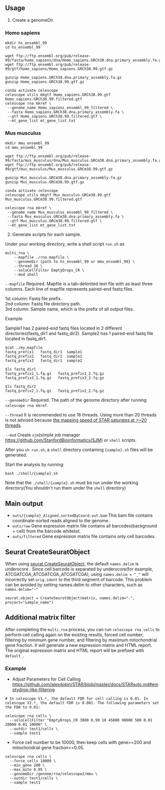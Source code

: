 ## Usage
1. Create a genomeDir.

### Homo sapiens

```
mkdir hs_ensembl_99
cd hs_ensembl_99

wget ftp://ftp.ensembl.org/pub/release-99/fasta/homo_sapiens/dna/Homo_sapiens.GRCh38.dna.primary_assembly.fa.gz
wget ftp://ftp.ensembl.org/pub/release-99/gtf/homo_sapiens/Homo_sapiens.GRCh38.99.gtf.gz

gunzip Homo_sapiens.GRCh38.dna.primary_assembly.fa.gz
gunzip Homo_sapiens.GRCh38.99.gtf.gz

conda activate celescope
celescope utils mkgtf Homo_sapiens.GRCh38.99.gtf Homo_sapiens.GRCh38.99.filtered.gtf
celescope rna mkref \
 --genome_name Homo_sapiens_ensembl_99_filtered \
 --fasta Homo_sapiens.GRCh38.dna.primary_assembly.fa \
 --gtf Homo_sapiens.GRCh38.99.filtered.gtf \
 --mt_gene_list mt_gene_list.txt
```

### Mus musculus

```
mkdir mmu_ensembl_99
cd mmu_ensembl_99

wget ftp://ftp.ensembl.org/pub/release-99/fasta/mus_musculus/dna/Mus_musculus.GRCm38.dna.primary_assembly.fa.gz
wget ftp://ftp.ensembl.org/pub/release-99/gtf/mus_musculus/Mus_musculus.GRCm38.99.gtf.gz

gunzip Mus_musculus.GRCm38.dna.primary_assembly.fa.gz 
gunzip Mus_musculus.GRCm38.99.gtf.gz

conda activate celescope
celescope utils mkgtf Mus_musculus.GRCm38.99.gtf Mus_musculus.GRCm38.99.filtered.gtf

celescope rna mkref \
 --genome_name Mus_musculus_ensembl_99_filtered \
 --fasta Mus_musculus.GRCm38.dna.primary_assembly.fa \
 --gtf Mus_musculus.GRCm38.99.filtered.gtf \
 --mt_gene_list mt_gene_list.txt
```

2. Generate scripts for each sample.

Under your working directory, write a shell script `run.sh` as

```
multi_rna \
	--mapfile ./rna.mapfile \
	--genomeDir {path to hs_ensembl_99 or mmu_ensembl_99} \
	--thread 16 \
    --soloCellFilter EmptyDrops_CR \
	--mod shell
```
`--mapfile` Required.  Mapfile is a tab-delimited text file with as least three columns. Each line of mapfile represents paired-end fastq files.

1st column: Fastq file prefix.  
2nd column: Fastq file directory path.  
3rd column: Sample name, which is the prefix of all output files.  

Example

Sample1 has 2 paired-end fastq files located in 2 different directories(fastq_dir1 and fastq_dir2). Sample2 has 1 paired-end fastq file located in fastq_dir1.
```
$cat ./my.mapfile
fastq_prefix1	fastq_dir1	sample1
fastq_prefix2	fastq_dir2	sample1
fastq_prefix3	fastq_dir1	sample2

$ls fastq_dir1
fastq_prefix1_1.fq.gz	fastq_prefix1_2.fq.gz
fastq_prefix3_1.fq.gz	fastq_prefix3_2.fq.gz

$ls fastq_dir2
fastq_prefix2_1.fq.gz	fastq_prefix2_2.fq.gz
```

`--genomeDir` Required. The path of the genome directory after running `celescope rna mkref`.

`--thread` It is recommended to use 16 threads. Using more than 20 threads is not advised because  [the mapping speed of STAR saturates at >~20 threads](https://github.com/singleron-RD/CeleScope/issues/197).

`--mod` Create `sjm`(simple job manager https://github.com/StanfordBioinformatics/SJM) or `shell` scripts. 

After you `sh run.sh`, a `shell` directory containing `{sample}.sh` files will be generated.

Start the analysis by running:
```
bash ./shell/{sample}.sh
```
Note that the `./shell/{sample}.sh` must be run under the working directory(You shouldn't run them under the `shell` directory)

## Main output
- `outs/{sample}_Aligned.sortedByCoord.out.bam` This bam file contains coordinate-sorted reads aligned to the genome. 
- `outs/raw` Gene expression matrix file contains all barcodes(background + cell) from the barcode whitelist.
- `outs/filtered` Gene expression matrix file contains only cell barcodes.

## Seurat CreateSeuratObject
When using [seurat CreateSeuratObject](https://www.rdocumentation.org/packages/Seurat/versions/3.0.1/topics/CreateSeuratObject), the default `names.delim` is underscore . Since cell barcode is separated by underscore(for example, ATCGATCGA_ATCGATCGA_ATCGATCGA), using `names.delim = "_"` will incorrectly set `orig.ident` to the third segment of barcode. This problem can be avoided by setting names.delim to other characters, such as `names.delim="-"`
```
seurat.object = CreateSeuratObject(matrix, names.delim="-", project="sample_name") 
```

## Additional matrix filter
After completing the `multi_rna` process, you can run `celescope rna cells` to perform cell calling again on the existing results, forced cell number, filtering by minimum gene number, and filtering by maximum mitochondrial gene fraction. It will generate a new expression matrix and HTML report. The original expression matrix and HTML report will be prefixed with `default_`.

### Example

- Adjust Parameters for Cell Calling
https://github.com/alexdobin/STAR/blob/master/docs/STARsolo.md#emptydrop-like-filtering

```
# In celescope V1.*, the default FDR for cell calling is 0.01. In celescope V2.*, the default FDR is 0.001. The following parameters set the FDR to 0.01:

celescope rna cells \
  --soloCellFilter "EmptyDrops_CR 3000 0.99 10 45000 90000 500 0.01 20000 0.01 10000" \
  --outdir test1/cells \
  --sample test1
```

- Force cell number to be 10000, then keep cells with gene>=200 and mitochondrial gene fraction<=0.05.

```
celescope rna cells \
  --force_cells 10000 \
  --min_gene 200 \
  --max_mito 0.05 \
  --genomeDir /genome/rna/celescope2/mmu \
  --outdir test1/cells \
  --sample test1
```
